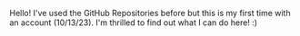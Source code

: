 Hello! I've used the GitHub Repositories before but this is my first time with an account (10/13/23). I'm thrilled to find out what I can do here! :)
